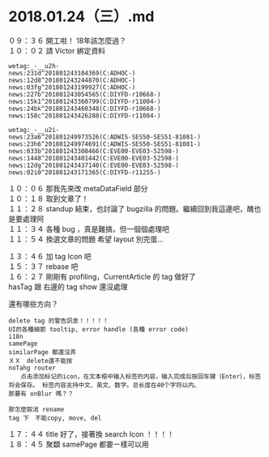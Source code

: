 # 2018.01.24（三）.md

０９：３６ 開工啦！ 18年該怎麼過？  
１０：０２ 請 Victor 綁定資料  
```
wetag:_-__u2h-
news:231d^201801243104369(C:ADHOC-)
news:12d8^201801243244870(C:ADHOC-)
news:03fg^201801243199927(C:ADHOC-)
news:227b^201801243054565(C:DIYFD-r10668-)
news:15k1^201801243360799(C:DIYFD-r11004-)
news:24bk^201801243460348(C:DIYFD-r10668-)
news:158c^201801243426288(C:DIYFD-r11004-)

wetag:_-__u2i-
news:23a6^201801249973526(C:ADWIS-SES50-SES51-81081-)
news:23h6^201801249974691(C:ADWIS-SES50-SES51-81081-)
news:033b^201801243308466(C:EVE00-EVE03-52598-)
news:1448^201801243401442(C:EVE00-EVE03-52598-)
news:12dg^201801243437140(C:EVE00-EVE03-52598-)
news:02i0^201801243171365(C:DIYFD-r11255-)
```
１０：０６ 那我先來改 metaDataField 部分  
１０：１８ 取到文章了！  
１１：２８ standup 結束，也討論了 bugzilla 的問題。繼續回到我這邊吧，醜也是要處理阿  
１１：３４ 各種 bug ，真是難搞，但一個個處理吧  
１１：５４ 換選文章的問題   希望 layout 別完蛋...  

１３：４６ 加 tag Icon 吧  
１５：３７ rebase 吧  
１６：２７ 剛剛有 profiling，CurrentArticle 的 tag 做好了  
hasTag 跟 右邊的 tag show 還沒處理  

還有哪些方向？  
```
delete tag 的警告訊息！！！！！
UI的各種細節 tooltip, error handle (各種 error code)
i18n
samePage
similarPage 都還沒弄
ＸＸ　delete還不能按
noTahg router
　　点击添加标记的icon，在文本框中输入标签的内容，输入完成后按回车键（Enter），标签将会保存。 标签内容支持中文、英文、数字。总长度在40个字符以内。
那要有 onBlur 嗎？？

那怎麼取消 rename
tag 下　不能copy, move, del
```

１７：４４ title 好了，接著換 search Icon ！！！！  
１８：４５ 聚纇 samePage 都要ㄧ樣可以用  

